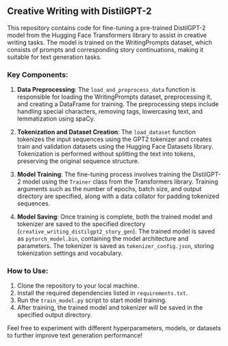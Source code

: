 ## Creative Writing with DistilGPT-2

This repository contains code for fine-tuning a pre-trained DistilGPT-2 model from the Hugging Face Transformers library to assist in creative writing tasks. The model is trained on the WritingPrompts dataset, which consists of prompts and corresponding story continuations, making it suitable for text generation tasks.

### Key Components:

1. **Data Preprocessing**: The `load_and_preprocess_data` function is responsible for loading the WritingPrompts dataset, preprocessing it, and creating a DataFrame for training. The preprocessing steps include handling special characters, removing tags, lowercasing text, and lemmatization using spaCy.

2. **Tokenization and Dataset Creation**: The `load_dataset` function tokenizes the input sequences using the GPT2 tokenizer and creates train and validation datasets using the Hugging Face Datasets library. Tokenization is performed without splitting the text into tokens, preserving the original sequence structure.

3. **Model Training**: The fine-tuning process involves training the DistilGPT-2 model using the `Trainer` class from the Transformers library. Training arguments such as the number of epochs, batch size, and output directory are specified, along with a data collator for padding tokenized sequences.

4. **Model Saving**: Once training is complete, both the trained model and tokenizer are saved to the specified directory (`creative_writing_distilgpt2_story_gen`). The trained model is saved as `pytorch_model.bin`, containing the model architecture and parameters. The tokenizer is saved as `tokenizer_config.json`, storing tokenization settings and vocabulary.

### How to Use:

1. Clone the repository to your local machine.
2. Install the required dependencies listed in `requirements.txt`.
3. Run the `train_model.py` script to start model training.
4. After training, the trained model and tokenizer will be saved in the specified output directory.

Feel free to experiment with different hyperparameters, models, or datasets to further improve text generation performance!
